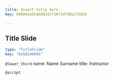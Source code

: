 ```yaml
---
title: Insert title here
key: 686b0aa55ddd031575072df50ec73826

---
```

## Title Slide

```yaml
type: "TitleSlide"
key: "0a582d6095"
```

`@lower_third`
name: Name Surname
title: Instructor


`@script`


